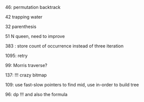 46: permutation backtrack

42 trapping water

32 parenthesis

51 N queen, need to improve

383 : store count of occurrence instead of three iteration

1095: retry

99: Morris traverse? 

137: !!! crazy bitmap

109: use fast-slow pointers to find mid, use in-order to build tree

96: dp !!! and also the formula